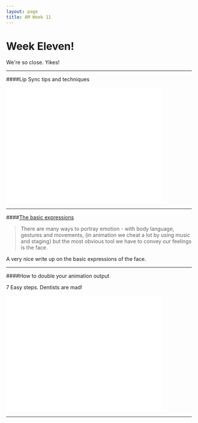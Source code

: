 ```yaml
---
layout: page
title: AM Week 11
---
```


# Week Eleven!

We're so close. Yikes!

----

####Lip Sync tips and techniques

<div class="js-video [vimeo, widescreen]"><iframe width="420" height="315" src="//www.youtube.com/embed/0fKjMvlP4CE" frameborder="0" allowfullscreen></iframe></div>

----

####[The basic expressions](http://johnkstuff.blogspot.co.nz/2010/01/acting-tools-1-expressions-basic.html)

> There are many ways to portray emotion - with body language, gestures and movements, (in animation we cheat a lot by using music and staging) but the most obvious tool we have to convey our feelings is the face.

A very nice write up on the basic expressions of the face.

----

####How to double your animation output

7 Easy steps. Dentists are mad!

<div class="js-video [vimeo, widescreen]"><iframe width="420" height="315" src="//www.youtube.com/embed/Md_Sd_sU4_c" frameborder="0" allowfullscreen></iframe></div>

----